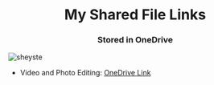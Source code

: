 <h1 align="center">My Shared File Links</h1>
<h3 align="center">Stored in OneDrive</h3>

<p align="left"> <img src="https://komarev.com/ghpvc/?username=sheyste&label=Profile%20views&color=0e75b6&style=flat" alt="sheyste" /> </p>

- Video and Photo Editing: <a href="https://sheyst-my.sharepoint.com/:f:/g/personal/sheyste_sheyst_onmicrosoft_com/EnsJehgtFRtBu_5lSz0wYGMBx7clPupf_QP-6Obggveulg?e=4xUkkR" target="blank">OneDrive Link</a>

